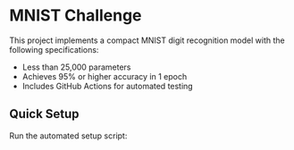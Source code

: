 # MNIST Challenge

This project implements a compact MNIST digit recognition model with the following specifications:
- Less than 25,000 parameters
- Achieves 95% or higher accuracy in 1 epoch
- Includes GitHub Actions for automated testing

## Quick Setup

Run the automated setup script:
